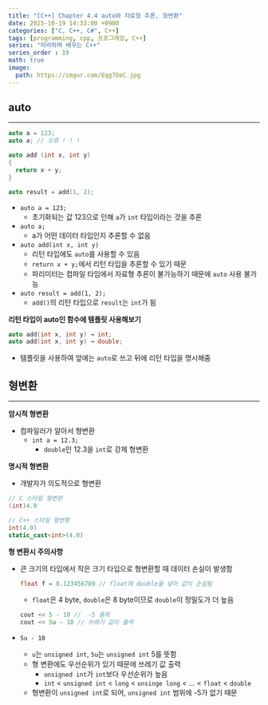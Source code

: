 ```yaml
---
title: "[C++] Chapter 4.4 auto와 자료형 추론, 형변환"
date: 2025-10-19 14:33:00 +0900
categories: ["C, C++, C#", C++]
tags: [programming, cpp, 프로그래밍, C++]
series: "따라하며 배우는 C++"
series_order : 19
math: true
image:
  path: https://imgur.com/Eqg7DeC.jpg
---
```


## auto

---

```cpp
auto a = 123;
auto a; // 오류 ! ! !

auto add (int x, int y)
{
  return x + y;
}

auto result = add(1, 2);
```

- `auto a = 123;`
  - 초기화되는 값 123으로 인해 `a`가 `int` 타입이라는 것을 추론
- `auto a;`
  - a가 어떤 데이터 타입인지 추론할 수 없음
- `auto add(int x, int y)`
  - 리턴 타입에도 `auto`를 사용할 수 있음
  - `return x + y;`에서 리턴 타입을 추론할 수 있기 때문
  - 파리미터는 컴파일 타임에서 자료형 추론이 불가능하기 때문에 `auto` 사용 불가능
- `auto result = add(1, 2);`
  - `add()`의 리턴 타입으로 `result`는 `int`가 됨

**리턴 타입이 auto인 함수에 템플릿 사용해보기**  

```cpp
auto add(int x, int y) → int;
auto add(int x, int y) → double;
```

- 템플릿을 사용하여 앞에는 `auto`로 쓰고 뒤에 리턴 타입을 명시해줌

## 형변환

---

**암시적 형변환**  

- 컴파일러가 알아서 형변환
  - `int a = 12.3;`
    - `double`인 12.3을 `int`로 강제 형변환

**명시적 형변환**  

- 개발자가 의도적으로 형변환

```cpp
// C 스타일 형변환
(int)4.0 

// C++ 스타일 형변환
int(4.0)
static_cast<int>(4.0)
```

**형 변환시 주의사항**  

- 큰 크기의 타입에서 작은 크기 타입으로 형변환할 때 데이터 손실이 발생함

  ```cpp
  float f = 0.123456789 // float에 double을 넣어 값이 손실됨
  ```

  - `float`은 4 byte, `double`은 8 byte이므로 `double`이 정밀도가 더 높음

  ```cpp
  cout << 5 - 10 //  -5 출력
  cout << 5u - 10 // 쓰레기 값이 출력
  ```

- `5u - 10`
  - `u`는 `unsigned int`, `5u`는 `unsigned int` 5를 뜻함
  - 형 변환에도 우선순위가 있기 때문에 쓰레기 값 출력
    - `unsigned int`가 `int`보다 우선순위가 높음
    - `int` < `unsigned int` < `long` < `unsinge long` < … < `float` < `double`
  - 형변환이 `unsigned int`로 되어, `unsigned int` 범위에 -5가 없기 때문
